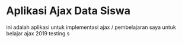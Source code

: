 # Aplikasi Ajax Data Siswa

ini adalah aplikasi untuk implementasi ajax / pembelajaran saya untuk belajar ajax 2019 testing
s
